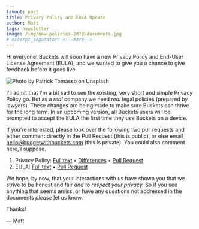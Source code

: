 ```yaml
---
layout: post
title: Privacy Policy and EULA Update
author: Matt
tags: newsletter
image: /img/new-policies-2019/documents.jpg
# excerpt_separator: <!--more-->
---
```


Hi everyone!  Buckets will soon have a new Privacy Policy and End-User License Agreement (EULA), and we wanted to give you a chance to give feedback before it goes live.

![Photo by Patrick Tomasso on Unsplash]({{site.url}}/img/new-policies-2019/documents.jpg)

I'll admit that I'm a bit sad to see the existing, very short and simple Privacy Policy go.  But as a *real* company we need *real* legal policies (prepared by lawyers).  These changes are being made to make sure Buckets can thrive for the long term.  In an upcoming version, all Buckets users will be prompted to accept the EULA the first time they use Buckets on a device.

If you're interested, please look over the following two pull requests and either comment directly in the Pull Request (this is public), or else email [hello@budgetwithbuckets.com](mailto:hello@budgetwithbuckets.com) (this is private).  You could also comment here, I suppose.

1. Privacy Policy: [Full text](https://github.com/buckets/policies/blob/privacy-policy-apr2019/privacy-policy.md) &bull; [Differences](https://github.com/buckets/policies/pull/2/files) &bull; [Pull Request](https://github.com/buckets/policies/pull/2)
2. EULA: [Full text](https://github.com/buckets/policies/blob/new-eula/eula.md) &bull; [Pull Request](https://github.com/buckets/policies/pull/1)

We hope, by now, that your interactions with us have shown you that we strive to be honest and fair *and to respect your privacy.*  So if you see anything that seems amiss, or have any questions not addressed in the documents *please* let us know.

Thanks!

&mdash; Matt
